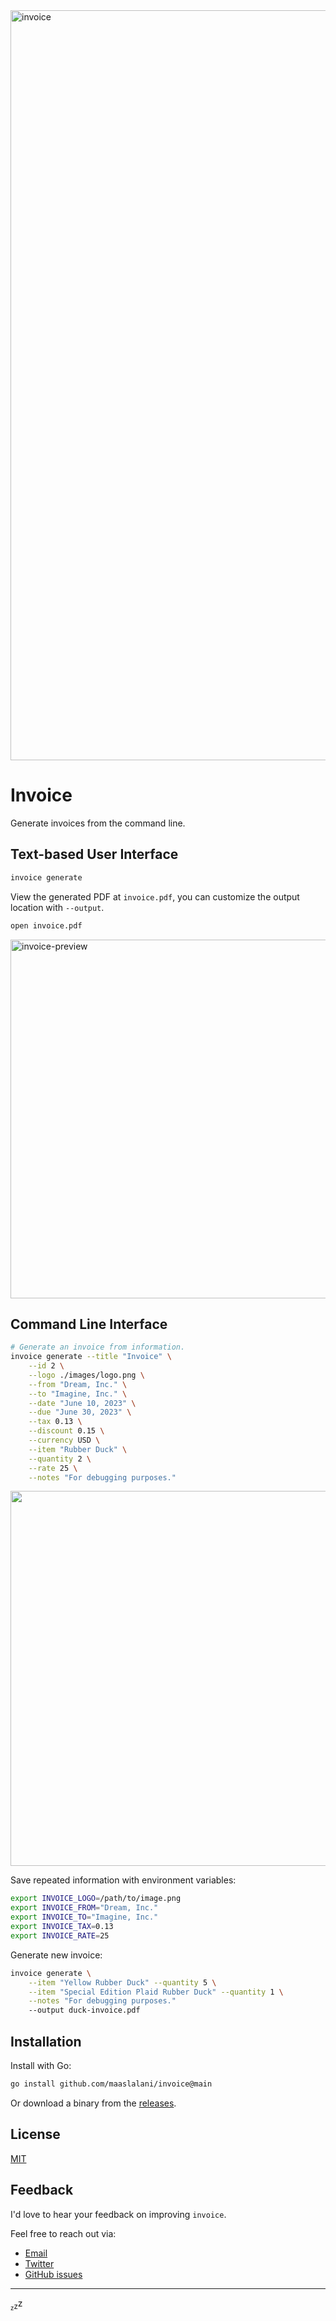 <img width="1200" alt="invoice" src="https://github.com/maaslalani/invoice/assets/42545625/a719e38e-0721-4c4b-9224-b6bc58de0edf">

# Invoice

Generate invoices from the command line.

## Text-based User Interface

```bash
invoice generate
```

View the generated PDF at `invoice.pdf`, you can customize the output location
with `--output`.

```bash
open invoice.pdf
```

<img width="574" alt="invoice-preview" src="https://github.com/maaslalani/invoice/assets/42545625/e02d1e29-f0c7-431c-b183-c9beaab1ac44">

## Command Line Interface

```bash
# Generate an invoice from information.
invoice generate --title "Invoice" \
    --id 2 \
    --logo ./images/logo.png \
    --from "Dream, Inc." \
    --to "Imagine, Inc." \
    --date "June 10, 2023" \
    --due "June 30, 2023" \
    --tax 0.13 \
    --discount 0.15 \
    --currency USD \
    --item "Rubber Duck" \
    --quantity 2 \
    --rate 25 \
    --notes "For debugging purposes."
```

<img src="https://vhs.charm.sh/vhs-66CMd4UQuXkuxX9djHUnGX.gif" width="600" />

Save repeated information with environment variables:

```bash
export INVOICE_LOGO=/path/to/image.png
export INVOICE_FROM="Dream, Inc."
export INVOICE_TO="Imagine, Inc."
export INVOICE_TAX=0.13
export INVOICE_RATE=25
```


Generate new invoice:

```bash
invoice generate \
    --item "Yellow Rubber Duck" --quantity 5 \
    --item "Special Edition Plaid Rubber Duck" --quantity 1 \
    --notes "For debugging purposes."
    --output duck-invoice.pdf
```

## Installation

<!--

Use a package manager:

```bash
# macOS
brew install invoice

# Arch
yay -S invoice

# Nix
nix-env -iA nixpkgs.invoice
```

-->

Install with Go:

```sh
go install github.com/maaslalani/invoice@main
```

Or download a binary from the [releases](https://github.com/maaslalani/invoice/releases).

## License

[MIT](https://github.com/maaslalani/invoice/blob/master/LICENSE)

## Feedback

I'd love to hear your feedback on improving `invoice`.

Feel free to reach out via:
* [Email](mailto:maas@lalani.dev) 
* [Twitter](https://twitter.com/maaslalani)
* [GitHub issues](https://github.com/maaslalani/invoice/issues/new)

---

<sub><sub>z</sub></sub><sub>z</sub>z
